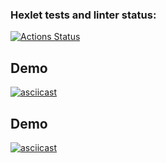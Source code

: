 ### Hexlet tests and linter status:
[![Actions Status](https://github.com/TimoEvt/qa-auto-engineer-javascript-project-87/actions/workflows/hexlet-check.yml/badge.svg)](https://github.com/TimoEvt/qa-auto-engineer-javascript-project-87/actions)

## Demo

[![asciicast](https://asciinema.org/a/QtYqwtvvYtF7eLzvjW0Gcj1qC.svg)](https://asciinema.org/a/QtYqwtvvYtF7eLzvjW0Gcj1qC)

## Demo

[![asciicast](https://asciinema.org/a/EVfbk6R48MUlUP6b1IFXf5HQp.svg)](https://asciinema.org/a/EVfbk6R48MUlUP6b1IFXf5HQp)
